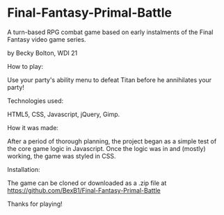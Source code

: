 # Final-Fantasy-Primal-Battle
A turn-based RPG combat game based on early instalments of the Final Fantasy video game series.

by Becky Bolton, WDI 21

How to play:

Use your party's ability menu to defeat Titan before he annihilates your party!

Technologies used:

HTML5, CSS, Javascript, jQuery, Gimp.

How it was made:

After a period of thorough planning, the project began as a simple test of the core game logic in Javascript. Once the logic was in and (mostly) working, the game was styled in CSS.

Installation:

The game can be cloned or downloaded as a .zip file at https://github.com/BexB1/Final-Fantasy-Primal-Battle

Thanks for playing!